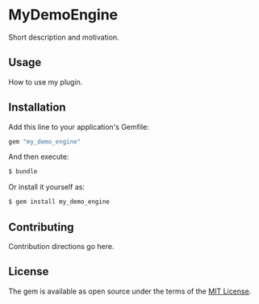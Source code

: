 # MyDemoEngine
Short description and motivation.

## Usage
How to use my plugin.

## Installation
Add this line to your application's Gemfile:

```ruby
gem "my_demo_engine"
```

And then execute:
```bash
$ bundle
```

Or install it yourself as:
```bash
$ gem install my_demo_engine
```

## Contributing
Contribution directions go here.

## License
The gem is available as open source under the terms of the [MIT License](https://opensource.org/licenses/MIT).
